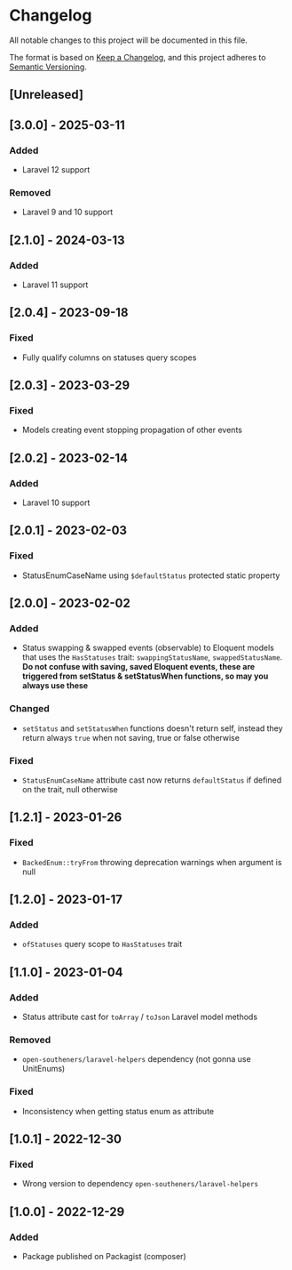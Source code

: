 # Changelog

All notable changes to this project will be documented in this file.

The format is based on [Keep a Changelog](https://keepachangelog.com/en/1.0.0/),
and this project adheres to [Semantic Versioning](https://semver.org/spec/v2.0.0.html).

## [Unreleased]

## [3.0.0] - 2025-03-11

### Added

- Laravel 12 support

### Removed

- Laravel 9 and 10 support

## [2.1.0] - 2024-03-13

### Added

- Laravel 11 support

## [2.0.4] - 2023-09-18

### Fixed

- Fully qualify columns on statuses query scopes

## [2.0.3] - 2023-03-29

### Fixed

- Models creating event stopping propagation of other events

## [2.0.2] - 2023-02-14

### Added

- Laravel 10 support

## [2.0.1] - 2023-02-03

### Fixed

- StatusEnumCaseName using `$defaultStatus` protected static property

## [2.0.0] - 2023-02-02

### Added

- Status swapping & swapped events (observable) to Eloquent models that uses the `HasStatuses` trait: `swappingStatusName`, `swappedStatusName`. **Do not confuse with saving, saved Eloquent events, these are triggered from setStatus & setStatusWhen functions, so may you always use these**

### Changed

- `setStatus` and `setStatusWhen` functions doesn't return self, instead they return always `true` when not saving, true or false otherwise

### Fixed

- `StatusEnumCaseName` attribute cast now returns `defaultStatus` if defined on the trait, null otherwise

## [1.2.1] - 2023-01-26

### Fixed

- `BackedEnum::tryFrom` throwing deprecation warnings when argument is null

## [1.2.0] - 2023-01-17

### Added

- `ofStatuses` query scope to `HasStatuses` trait

## [1.1.0] - 2023-01-04

### Added

- Status attribute cast for `toArray` / `toJson` Laravel model methods

### Removed

- `open-southeners/laravel-helpers` dependency (not gonna use UnitEnums)

### Fixed

- Inconsistency when getting status enum as attribute

## [1.0.1] - 2022-12-30

### Fixed

- Wrong version to dependency `open-southeners/laravel-helpers`

## [1.0.0] - 2022-12-29

### Added

- Package published on Packagist (composer)

